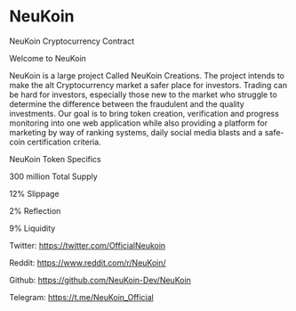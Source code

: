 # NeuKoin
NeuKoin Cryptocurrency Contract


Welcome to NeuKoin

NeuKoin is a large project Called NeuKoin Creations. The project intends to make the alt Cryptocurrency market a safer place for investors. Trading can be hard for investors, especially those new to the market who struggle to determine the difference between the fraudulent and the quality investments. Our goal is to bring token creation, verification and progress monitoring into one web application while also providing a platform for marketing by way of ranking systems, daily social media blasts and a safe-coin certification criteria.

NeuKoin Token Specifics

300 million Total Supply

12% Slippage

2% Reflection

9% Liquidity


Twitter: https://twitter.com/OfficialNeukoin

Reddit: https://www.reddit.com/r/NeuKoin/

Github: https://github.com/NeuKoin-Dev/NeuKoin

Telegram: https://t.me/NeuKoin_Official
